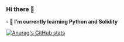 ### Hi there 👋

<!--
**pcarette/pcarette** is a ✨ _special_ ✨ repository because its `README.md` (this file) appears on your GitHub profile.

Here are some ideas to get you started:

- 🔭 I’m currently working on ...
- 🌱 I’m currently learning ...
- 👯 I’m looking to collaborate on ...
- 🤔 I’m looking for help with ...
- 💬 Ask me about ...
- 📫 How to reach me: ...
- 😄 Pronouns: ...
- ⚡ Fun fact: ...
-->
**- 🌱 I’m currently learning Python and Solidity**

[![Anurag's GitHub stats](https://github-readme-stats.vercel.app/api?username=pcarette)](https://github.com/anuraghazra/github-readme-stats)
